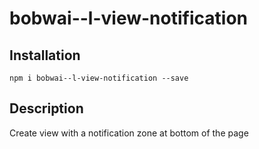 # bobwai--l-view-notification

## Installation

    npm i bobwai--l-view-notification --save

## Description

Create view with a notification zone at bottom of the page
